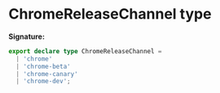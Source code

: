 # ChromeReleaseChannel type

**Signature:**

```typescript
export declare type ChromeReleaseChannel =
  | 'chrome'
  | 'chrome-beta'
  | 'chrome-canary'
  | 'chrome-dev';
```
